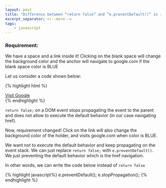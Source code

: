 ```yaml
---
layout: post
title: "Difference between “return false” and “e.preventDefault()” in JavaScript"
excerpt_separator: <!--more-->
tags:
    - javascript
---
```


### Requirement:

We have a space and a link inside it! Clicking on the blank space will change the background color and the anchor will navigate to google.com if the blank space color is BLUE

Let us consider a code shown below:

{% highlight html %}
<div id="changeColorOnClick" onClick="changeMyBackgroundColor()">
   <a id="visitGoogle" href="http://www.google.com" 
      onClick="if(isParentBgColorBlue() == false) return false;">Visit Google</a>
</div>
{% endhighlight %}

`return false;` on a DOM event stops propagating the event to the parent and does not allow to execute the default behavior (in our case navigating href).

Now, requirement changed! Click on the link will also change the background color of the holder, and visits google.com when color is BLUE.

We want not to execute the default behavior and keep propagating on the event stack. We can just replace `return false;` with `e.preventDefault()`. We just preventing the default behavior which is the href navigation.

In other words, we can write the code below instead of `return false`

{% highlight javascript%}
e.preventDefault();
e.stopPropagation();
{% endhighlight %}